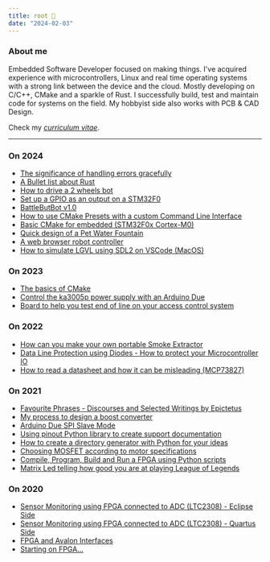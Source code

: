 ```yaml
---
title: root 🌱
date: "2024-02-03"
---
```


### About me

Embedded Software Developer focused on making things. I've acquired experience with
microcontrollers, Linux and real time operating systems with a strong link
between the device and the cloud. Mostly developing on C/C++, CMake and a sparkle of Rust. I successfully build, test and maintain code for systems on the
field. My hobbyist side also works with PCB & CAD Design.

Check my <a href="download/NunoNogueira_CV2024.pdf" download="NunoNogueiraCV.pdf">_curriculum vitae_</a>.

---

### On 2024

- [The significance of handling errors gracefully](the-significance-gracefull-errors.md)
- [A Bullet list about Rust](rust-chars.md)
- [How to drive a 2 wheels bot](battlebutbot/2wd-bot.md)
- [Set up a GPIO as an output on a STM32F0](stm32/gpio.md)
- [BattleButBot v1.0](battlebutbot/bot1.md)
- [How to use CMake Presets with a custom Command Line Interface](cmake/cmake-presets.md)
- [Basic CMake for embedded (STM32F0x Cortex-M0)](cmake/cmake-for-embedded.md)
- [Quick design of a Pet Water Fountain](pet-water-fountain.md)
- [A web browser robot controller](browser-robot-controller.md)
- [How to simulate LGVL using SDL2 on VSCode (MacOS)](lgvl-simulator-vscode-macos.md)

### On 2023

- [The basics of CMake](cmake/cmake-basics.md)
- [Control the ka3005p power supply with an Arduino Due](psu-ka3005p-due.md)
- [Board to help you test end of line on your access control system](end-of-line-board.md)

### On 2022

- [How can you make your own portable Smoke Extractor](smoke-extractor.md)
- [Data Line Protection using Diodes - How to protect your Microcontroller IO](data-line-protection.md)
- [How to read a datasheet and how it can be misleading (MCP73827)](how-datasheets-can-be-misleading.md)

### On 2021

<!-- - [Year 2021 Recapitulation](year-2021-recap.md) -->

- [Favourite Phrases - Discourses and Selected Writings by Epictetus](discourses-and-selected-writings.md)
- [My process to design a boost converter](boost-converter.md)
- [Arduino Due SPI Slave Mode](arduino-spi-slave.md)
- [Using pinout Python library to create support documentation](documentation-python-script.md)
- [How to create a directory generator with Python for your ideas](version-control-script.md)
- [Choosing MOSFET according to motor specifications](motor-mosfet-research.md)
- [Compile, Program, Build and Run a FPGA using Python scripts](fpga-python-script.md)
- [Matrix Led telling how good you are at playing League of Legends](matrix-led-lol.md)

### On 2020

- [Sensor Monitoring using FPGA connected to ADC (LTC2308) - Eclipse Side](sensor-monitoring-fpga-adc-ltc2308-eclipse.md)
- [Sensor Monitoring using FPGA connected to ADC (LTC2308) - Quartus Side](sensor-monitoring-fpga-adc-ltc2308.md)
- [FPGA and Avalon Interfaces](fpga-and-avalon-interfaces.md)
- [Starting on FPGA...](starting-on-fpga.md)

<!-- #### [**Some useful VS Code Extensions**](http://archive.guterresnogueira.com/content/usefultools/i.html) <span class="tag is-light is-rounded">Useful tools</span> -->
<!-- #### [**About this website**](http://archive.guterresnogueira.com/content/aboutme.html) <span class="tag is-light is-rounded">Personal notes</span> -->
